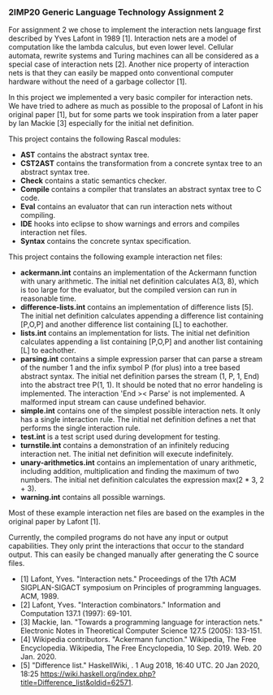 ### 2IMP20 Generic Language Technology Assignment 2

For assignment 2 we chose to implement the interaction nets language first 
described by Yves Lafont in 1989 [1]. Interaction nets are a model of
computation like the lambda calculus, but even lower level. Cellular automata,
rewrite systems and Turing machines can all be considered as a special case of
interaction nets [2]. Another nice property of interaction nets is that they can
easily be mapped onto conventional computer hardware without the need of a 
garbage collector [1].

In this project we implemented a very basic compiler for interaction nets. 
We have tried to adhere as much as possible to the proposal of Lafont in his
original paper [1], but for some parts we took inspiration from a later paper by
Ian Mackie [3] especially for the initial net definition.

This project contains the following Rascal modules:

* **AST** contains the abstract syntax tree.
* **CST2AST** contains the transformation from a concrete syntax tree to an
abstract syntax tree.
* **Check** contains a static semantics checker.
* **Compile** contains a compiler that translates an abstract syntax tree to C
code.
* **Eval** contains an evaluator that can run interaction nets without
compiling.
* **IDE** hooks into eclipse to show warnings and errors and compiles
interaction net files.
* **Syntax** contains the concrete syntax specification.

This project contains the following example interaction net files:

* **ackermann.int** contains an implementation of the Ackermann function with
unary arithmetic. The initial net definition calculates A(3, 8), which is too
large for the evaluator, but the compiled version can run in reasonable time.
* **difference-lists.int** contains an implementation of difference lists [5].
The initial net definition calculates appending a difference list containing
[P,O,P] and another difference list containing [L] to eachother.
* **lists.int** contains an implementation for lists. The initial net
definition calculates appending a list containing [P,O,P] and another list
containing [L] to eachother.
* **parsing.int** contains a simple expression parser that can parse a stream
of the number 1 and the infix symbol P (for plus) into a tree based abstract
syntax. The initial net definition parses the stream (1, P, 1, End) into the
abstract tree P(1, 1). It should be noted that no error handeling is
implemented.  The interaction 'End >< Parse' is not implemented. A malformed
input stream can cause undefined behavior.
* **simple.int** contains one of the simplest possible interaction nets.
It only has a single interaction rule. The initial net definition defines
a net that performs the single interaction rule.
* **test.int** is a test script used during development for testing.
* **turnstile.int** contains a demonstration of an infinitely reducing
interaction net. The initial net definition will execute indefinitely.
* **unary-arithmetics.int** contains an implementation of unary arithmetic,
including addition, multiplication and finding the maximum of two numbers.
The initial net definition calculates the expression max(2 * 3, 2 + 3).
* **warning.int** contains all possible warnings.

Most of these example interaction net files are based on the examples in the
original paper by Lafont [1].

Currently, the compiled programs do not have any input or output capabilities.
They only print the interactions that occur to the standard output. This can
easily be changed manually after generating the C source files.

* [1] Lafont, Yves. "Interaction nets." Proceedings of the 17th ACM
SIGPLAN-SIGACT symposium on Principles of programming languages. ACM, 1989.
* [2] Lafont, Yves. "Interaction combinators." Information and Computation
137.1 (1997): 69-101.
* [3] Mackie, Ian. "Towards a programming language for interaction nets."
Electronic Notes in Theoretical Computer Science 127.5 (2005): 133-151.
* [4] Wikipedia contributors. "Ackermann function." Wikipedia, The Free
Encyclopedia. Wikipedia, The Free Encyclopedia, 10 Sep. 2019. Web. 20 Jan. 2020.
* [5] "Difference list." HaskellWiki, . 1 Aug 2018, 16:40 UTC. 20 Jan 2020, 18:25 <https://wiki.haskell.org/index.php?title=Difference_list&oldid=62571>. 